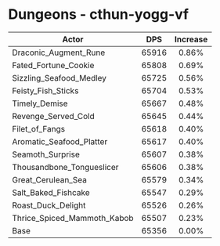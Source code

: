 # Dungeons - cthun-yogg-vf
| Actor | DPS | Increase |
|---|:---:|:---:|
|Draconic_Augment_Rune|65916|0.86%|
|Fated_Fortune_Cookie|65808|0.69%|
|Sizzling_Seafood_Medley|65725|0.56%|
|Feisty_Fish_Sticks|65704|0.53%|
|Timely_Demise|65667|0.48%|
|Revenge_Served_Cold|65645|0.44%|
|Filet_of_Fangs|65618|0.40%|
|Aromatic_Seafood_Platter|65617|0.40%|
|Seamoth_Surprise|65607|0.38%|
|Thousandbone_Tongueslicer|65606|0.38%|
|Great_Cerulean_Sea|65579|0.34%|
|Salt_Baked_Fishcake|65547|0.29%|
|Roast_Duck_Delight|65526|0.26%|
|Thrice_Spiced_Mammoth_Kabob|65507|0.23%|
|Base|65356|0.00%|
